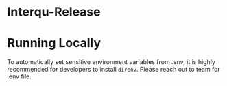 # Interqu-Release

# Running Locally

To automatically set sensitive environment variables from .env, it is highly recommended for developers to install `direnv`. Please reach out to team for .env file.
